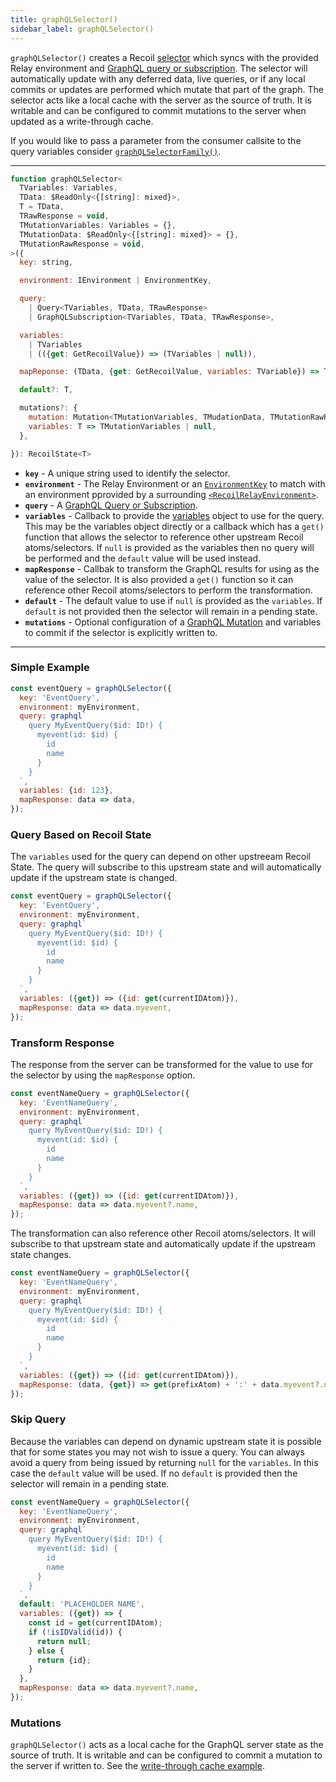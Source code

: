 ```yaml
---
title: graphQLSelector()
sidebar_label: graphQLSelector()
---
```


`graphQLSelector()` creates a Recoil [selector](/docs/api-reference/core/selector) which syncs with the provided Relay environment and [GraphQL query or subscription](https://graphql.org/learn/queries/).  The selector will automatically update with any deferred data, live queries, or if any local commits or updates are performed which mutate that part of the graph.  The selector acts like a local cache with the server as the source of truth.  It is writable and can be configured to commit mutations to the server when updated as a write-through cache.

If you would like to pass a parameter from the consumer callsite to the query variables consider [`graphQLSelectorFamily()`](/docs/recoil-relay/api/graphQLSelectorFamily).

---
```jsx
function graphQLSelector<
  TVariables: Variables,
  TData: $ReadOnly<{[string]: mixed}>,
  T = TData,
  TRawResponse = void,
  TMutationVariables: Variables = {},
  TMutationData: $ReadOnly<{[string]: mixed}> = {},
  TMutationRawResponse = void,
>({
  key: string,

  environment: IEnvironment | EnvironmentKey,

  query:
    | Query<TVariables, TData, TRawResponse>
    | GraphQLSubscription<TVariables, TData, TRawResponse>,

  variables:
    | TVariables
    | (({get: GetRecoilValue}) => (TVariables | null)),

  mapReponse: (TData, {get: GetRecoilValue, variables: TVariable}) => T,

  default?: T,

  mutations?: {
    mutation: Mutation<TMutationVariables, TMudationData, TMutationRawResposne>,
    variables: T => TMutationVariables | null,
  },

}): RecoilState<T>
```
* **`key`** - A unique string used to identify the selector.
* **`environment`** - The Relay Environment or an [`EnvironmentKey`](/docs/recoil-relay/api/EnvironmentKey) to match with an environment pprovided by a surrounding [`<RecoilRelayEnvironment>`](/docs/recoil-relay/api/RecoilRelayEnvironment).
* **`query`** - A [GraphQL Query or Subscription](https://graphql.org/learn/queries/).
* **`variables`** - Callback to provide the [variables](https://graphql.org/learn/queries/#variables) object to use for the query.  This may be the variables object directly or a callback which has a `get()` function that allows the selector to reference other upstream Recoil atoms/selectors.  If `null` is provided as the variables then no query will be performed and the `default` value will be used instead.
* **`mapResponse`** - Callbak to transform the GraphQL results for using as the value of the selector.  It is also provided a `get()` function so it can reference other Recoil atoms/selectors to perform the transformation.
* **`default`** - The default value to use if `null` is provided as the `variables`.  If `default` is not provided then the selector will remain in a pending state.
* **`mutations`** - Optional configuration of a [GraphQL Mutation](https://graphql.org/learn/queries/#mutations) and variables to commit if the selector is explicitly written to.
---

### Simple Example
```jsx
const eventQuery = graphQLSelector({
  key: 'EventQuery',
  environment: myEnvironment,
  query: graphql`
    query MyEventQuery($id: ID!) {
      myevent(id: $id) {
        id
        name
      }
    }
  `,
  variables: {id: 123},
  mapResponse: data => data,
});
```

### Query Based on Recoil State

The `variables` used for the query can depend on other upstreeam Recoil State.  The query will subscribe to this upstream state and will automatically update if the upstream state is changed.

```jsx
const eventQuery = graphQLSelector({
  key: 'EventQuery',
  environment: myEnvironment,
  query: graphql`
    query MyEventQuery($id: ID!) {
      myevent(id: $id) {
        id
        name
      }
    }
  `,
  variables: ({get}) => ({id: get(currentIDAtom)}),
  mapResponse: data => data.myevent,
});
```

### Transform Response
The response from the server can be transformed for the value to use for the selector by using the `mapResponse` option.

```jsx
const eventNameQuery = graphQLSelector({
  key: 'EventNameQuery',
  environment: myEnvironment,
  query: graphql`
    query MyEventQuery($id: ID!) {
      myevent(id: $id) {
        id
        name
      }
    }
  `,
  variables: ({get}) => ({id: get(currentIDAtom)}),
  mapResponse: data => data.myevent?.name,
});
```
The transformation can also reference other Recoil atoms/selectors.  It will subscribe to that upstream state and automatically update if the upstream state changes.
```jsx
const eventNameQuery = graphQLSelector({
  key: 'EventNameQuery',
  environment: myEnvironment,
  query: graphql`
    query MyEventQuery($id: ID!) {
      myevent(id: $id) {
        id
        name
      }
    }
  `,
  variables: ({get}) => ({id: get(currentIDAtom)}),
  mapResponse: (data, {get}) => get(prefixAtom) + ':' + data.myevent?.name,
});
```

### Skip Query

Because the variables can depend on dynamic upstream state it is possible that for some states you may not wish to issue a query.  You can always avoid a query from being issued by returning `null` for the `variables`.  In this case the `default` value will be used.  If no `default` is provided then the selector will remain in a pending state.

```jsx
const eventNameQuery = graphQLSelector({
  key: 'EventNameQuery',
  environment: myEnvironment,
  query: graphql`
    query MyEventQuery($id: ID!) {
      myevent(id: $id) {
        id
        name
      }
    }
  `,
  default: 'PLACEHOLDER NAME',
  variables: ({get}) => {
    const id = get(currentIDAtom);
    if (!isIDValid(id)) {
      return null;
    } else {
      return {id};
    }
  },
  mapResponse: data => data.myevent?.name,
});
```

### Mutations
`graphQLSelector()` acts as a local cache for the GraphQL server state as the source of truth.  It is writable and can be configured to commit a mutation to the server if written to.  See the [write-through cache example](/docs/recoil-relay/graphql-selectors#write-through-cache).
